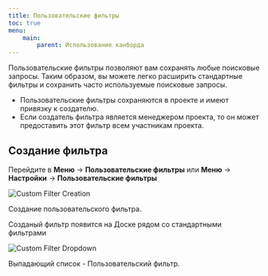 ```yaml
---
title: Пользовательские фильтры
toc: true
menu:
    main:
        parent: Использование канборда
---
```


Пользовательские фильтры позволяют вам сохранять любые поисковые запросы. Таким образом, вы можете легко расширить стандартные фильтры и сохранить часто используемые поисковые запросы.

-   Пользовательские фильтры сохраняются в проекте и имеют привязку к создателю.
-   Если создатель фильтра является менеджером проекта, то он может предоставить этот фильтр всем участникам проекта.

Создание фильтра
----------------

Перейдите в **Меню** -> **Пользовательские фильтры** или **Меню** -> **Настройки** -> **Пользовательские фильтры**

![Custom Filter Creation](/images/v1/custom-filter-creation.png)

Создание пользовательского фильтра.

Созданый фильтр появится на Доске рядом со стандартными фильтрами

![Custom Filter Dropdown](/images/v1/custom-filter-dropdown.png)

Выпадающий список - Пользовательский фильтр.
